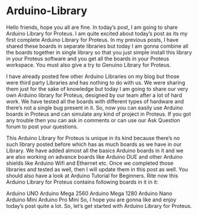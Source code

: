 # Arduino-Library

Hello friends, hope you all are fine. In today’s post, I am going to share Arduino Library for Proteus. I am quite excited about today’s post as its my first complete Arduino Library for Proteus. In my previous posts, I have shared these boards in separate libraries but today I am gonna combine all the boards together in single library so that you just simple install this library in your Proteus software and you get all the boards in your Proteus workspace. You must also give a try to Genuino Library for Proteus.

I have already posted few other Arduino Libraries on my blog but those were third party Libraries and has nothing to do with us. We were sharing them just for the sake of knowledge but today I am going to share our very own Arduino library for Proteus, designed by our team after a lot of hard work. We have tested all the boards with different types of hardware and there’s not a single bug present in it. So, now you can easily use Arduino boards in Proteus and can simulate any kind of project in Proteus. If you got any trouble then you can ask in comments or can use our Ask Question forum to post your questions.

This Arduino Library for Proteus is unique in its kind because there’s no such library posted before which has as much boards as we have in our Library. We have added almost all the basics Arduino boards in it and we are also working on advance boards like Arduino DUE and other Arduino shields like Arduino Wifi and Ethernet etc. Once we completed those libraries and tested as well, then I will update them in this post as well. You should also have a look at Arduino Tutorial for Beginners. Rite now this Arduino Library for Proteus contains following boards in it in it:

Arduino UNO
Arduino Mega 2560
Arduino Mega 1280
Arduino Nano
Arduino Mini
Arduino Pro Mini
So, I hope you are gonna like and enjoy today’s post quite a lot. So, let’s get started with Arduino Library for Proteus.
